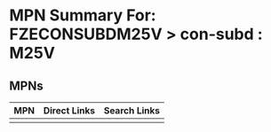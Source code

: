 



# MPN Summary For: FZECONSUBDM25V > con-subd : M25V

## MPNs
  

|MPN|Direct Links|Search Links|
| :--- | :--- | :--- |
||||
